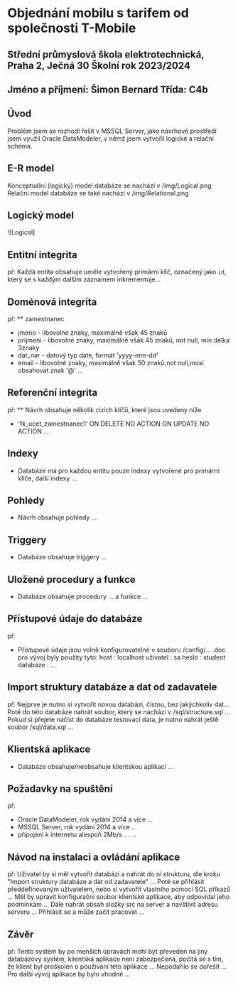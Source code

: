 # Objednání mobilu s tarifem od společnosti T-Mobile

**Střední průmyslová škola elektrotechnická, Praha 2, Ječná 30**
**Školní rok 2023/2024**
---
 Jméno a příjmení: Šimon Bernard
 Třída: C4b
---

## Úvod

Problém jsem se rozhodl řešit v MSSQL Server, jako návrhové prostředí jsem 
využil Oracle DataModeler, v němž jsem vytvořil logické a relační schéma.

## E-R model

Konceptuální (logický) model databáze se nachází v /img/Logical.png    
Relační model databáze se také nachází v /img/Relational.png

## Logický model
![Logical]

## Entitní integrita
př:
Každá entita obsahuje uměle vytvořený primární klíč, označený jako `id`, 
který se s každým dalším záznamem inkrementuje...

## Doménová integrita
př:
** zamestnanec
- jmeno - libovolné znaky, maximálně však 45 znaků
- prijmeni - libovolné znaky, maximálně však 45 znaků, not null, min délka 3znaky
- dat_nar - datový typ date, formát 'yyyy-mm-dd'
- email - libovolné znaky, maximálně však 50 znaků,not null,musí obsahovat znak '@'
...

## Referenční integrita
př:
** Návrh obsahuje několik cizích klíčů, které jsou uvedeny níže
- 'fk_ucet_zamestnanec1' ON DELETE NO ACTION ON UPDATE NO ACTION
...

## Indexy 
- Databáze má pro každou entitu pouze indexy vytvořené pro primární klíče, 
další indexy ...

## Pohledy
- Návrh obsahuje pohledy ...

## Triggery
- Databáze obsahuje triggery ...

## Uložené procedury a funkce
- Databáze obsahuje procedury  ... a funkce ...

## Přístupové údaje do databáze
př:
- Přístupové údaje jsou volně konfigurovatelné v souboru /config/... .doc
pro vývoj byly použity tyto:
host		: localhost
uživatel	: sa
heslo		: student
databáze	: ...

## Import struktury databáze a dat od zadavatele
př:
Nejprve je nutno si vytvořit novou databázi, čistou, bez jakýchkoliv dat...
Poté do této databáze nahrát soubor, který se nachází v /sql/structure.sql ...
Pokud si přejete načíst do databáze testovací data, je nutno nahrát ještě soubor /sql/data.sql ...

## Klientská aplikace
- Databáze obsahuje/neobsahuje klientskou aplikaci ...

## Požadavky na spuštění
př:
- Oracle DataModeler, rok vydání 2014 a více ... 
- MSSQL Server, rok vydání 2014 a více ... 
- připojení k internetu alespoň 2Mb/s ...
...

## Návod na instalaci a ovládání aplikace
př:
Uživatel by si měl vytvořit databázi a nahrát do ní strukturu, dle kroku "Import struktury databáze 
a dat od zadavatele" ...
Poté se přihlásit předdefinovaným uživatelem, nebo si vytvořit vlastního pomocí SQL příkazů ...
Měl by upravit konfigurační soubor klientské aplikace, aby odpovídal jeho podmínkám ...
Dále nahrát obsah složky src na server a navštívit adresu serveru ... 
Přihlásit se a může začít pracovat ... 

## Závěr
př:
Tento systém by po menších úpravách mohl být převeden na jiný databázový systém, 
klientská aplikace není zabezpečená, 
počítá se s tím, že klient byl proškolen o používání této aplikace ...
Nepodařilo se dořešit ...
Pro další vývoj aplikace by bylo vhodné ...
